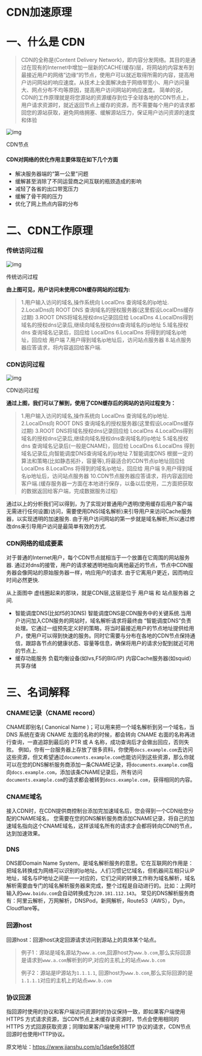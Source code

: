 # CDN加速原理

# 一、什么是 CDN

> CDN的全称是(Content Delivery Network)，即内容分发网络。其目的是通过在现有的Internet中增加一层新的CACHE(缓存)层，将网站的内容发布到最接近用户的网络”边缘“的节点，使用户可以就近取得所需的内容，提高用户访问网站的响应速度。从技术上全面解决由于网络带宽小、用户访问量大、网点分布不均等原因，提高用户访问网站的响应速度。
>  简单的说，CDN的工作原理就是将您源站的资源缓存到位于全球各地的CDN节点上，用户请求资源时，就近返回节点上缓存的资源，而不需要每个用户的请求都回您的源站获取，避免网络拥塞、缓解源站压力，保证用户访问资源的速度和体验



![img](https:////upload-images.jianshu.io/upload_images/6534548-6530631dca814f8b.png?imageMogr2/auto-orient/strip%7CimageView2/2/w/638/format/webp)

CDN节点

#### CDN对网络的优化作用主要体现在如下几个方面

- 解决服务器端的“第一公里”问题
- 缓解甚至消除了不同运营商之间互联的瓶颈造成的影响
- 减轻了各省的出口带宽压力
- 缓解了骨干网的压力
- 优化了网上热点内容的分布

# 二、CDN工作原理

### 传统访问过程





![img](https:////upload-images.jianshu.io/upload_images/6534548-7c8899afcd671a0c.png?imageMogr2/auto-orient/strip%7CimageView2/2/w/618/format/webp)

传统访问过程


**由上图可见，用户访问未使用CDN缓存网站的过程为:**

> 1.用户输入访问的域名,操作系统向 LocalDns 查询域名的ip地址.
>  2.LocalDns向 ROOT DNS 查询域名的授权服务器(这里假设LocalDns缓存过期)
>  3.ROOT DNS将域名授权dns记录回应给 LocalDns
>  4.LocalDns得到域名的授权dns记录后,继续向域名授权dns查询域名的ip地址
>  5.域名授权dns 查询域名记录后，回应给 LocalDns
>  6.LocalDns 将得到的域名ip地址，回应给 用户端
>  7.用户得到域名ip地址后，访问站点服务器
>  8.站点服务器应答请求，将内容返回给客户端.

### CDN访问过程





![img](https:////upload-images.jianshu.io/upload_images/6534548-eaabc85f59942d23.png?imageMogr2/auto-orient/strip%7CimageView2/2/w/903/format/webp)

CDN访问过程


**通过上图，我们可以了解到，使用了CDN缓存后的网站的访问过程变为：**

> 1.用户输入访问的域名,操作系统向 LocalDns 查询域名的ip地址.
>  2.LocalDns向 ROOT DNS 查询域名的授权服务器(这里假设LocalDns缓存过期)
>  3.ROOT DNS将域名授权dns记录回应给 LocalDns
>  4.LocalDns得到域名的授权dns记录后,继续向域名授权dns查询域名的ip地址
>  5.域名授权dns 查询域名记录后(一般是CNAME)，回应给 LocalDns
>  6.LocalDns 得到域名记录后,向智能调度DNS查询域名的ip地址
>  7.智能调度DNS 根据一定的算法和策略(比如静态拓扑，容量等),将最适合的CDN节点ip地址回应给 LocalDns
>  8.LocalDns 将得到的域名ip地址，回应给 用户端
>  9.用户得到域名ip地址后，访问站点服务器
>  10.CDN节点服务器应答请求，将内容返回给客户端.(缓存服务器一方面在本地进行保存，以备以后使用，二方面把获取的数据返回给客户端，完成数据服务过程)

通过以上的分析我们可以得到，为了实现对普通用户透明(使用缓存后用户客户端无需进行任何设置)访问，需要使用DNS(域名解析)来引导用户来访问Cache服务器，以实现透明的加速服务. 由于用户访问网站的第一步就是域名解析,所以通过修改dns来引导用户访问是最简单有效的方式.

### CDN网络的组成要素

对于普通的Internet用户，每个CDN节点就相当于一个放置在它周围的网站服务器. 通过对dns的接管，用户的请求被透明地指向离他最近的节点，节点中CDN服务器会像网站的原始服务器一样，响应用户的请求. 由于它离用户更近，因而响应时间必然更快.

从上面图中 虚线圈起来的那块，就是CDN层,这层是位于 用户端 和 站点服务器 之间.

- 智能调度DNS(比如f5的3DNS)
   智能调度DNS是CDN服务中的关键系统.当用户访问加入CDN服务的网站时，域名解析请求将最终由 “智能调度DNS”负责处理。它通过一组预先定义好的策略，将当时最接近用户的节点地址提供给用户，使用户可以得到快速的服务。同时它需要与分布在各地的CDN节点保持通信，跟踪各节点的健康状态、容量等信息，确保将用户的请求分配到就近可用的节点上.
- 缓存功能服务
   负载均衡设备(如lvs,F5的BIG/IP)
   内容Cache服务器(如squid）
   共享存储

# 三、名词解释

### CNAME记录（CNAME record）

CNAME即别名( Canonical Name )；可以用来把一个域名解析到另一个域名，当 DNS 系统在查询 CNAME 左面的名称的时候，都会转向 CNAME 右面的名称再进行查询，一直追踪到最后的 PTR 或 A 名称，成功查询后才会做出回应，否则失败。
 例如，你有一台服务器上存放了很多资料，你使用`docs.example.com`去访问这些资源，但又希望通过`documents.example.com`也能访问到这些资源，那么你就可以在您的DNS解析服务商添加一条CNAME记录，将`documents.example.com`指向`docs.example.com`，添加该条CNAME记录后，所有访问`documents.example.com`的请求都会被转到`docs.example.com`，获得相同的内容。

### CNAME域名

接入CDN时，在CDN提供商控制台添加完加速域名后，您会得到一个CDN给您分配的CNAME域名， 您需要在您的DNS解析服务商添加CNAME记录，将自己的加速域名指向这个CNAME域名，这样该域名所有的请求才会都将转向CDN的节点，达到加速效果。

### DNS

DNS即Domain Name System，是域名解析服务的意思。它在互联网的作用是：把域名转换成为网络可以识别的ip地址。人们习惯记忆域名，但机器间互相只认IP地址，域名与IP地址之间是一一对应的，它们之间的转换工作称为域名解析，域名解析需要由专门的域名解析服务器来完成，整个过程是自动进行的。比如：上网时输入的`www.baidu.com`会自动转换成为`220.181.112.143`。
 常见的DNS解析服务商有：阿里云解析，万网解析，DNSPod，新网解析，Route53（AWS），Dyn，Cloudflare等。

### 回源host

回源host：回源host决定回源请求访问到源站上的具体某个站点。

> 例子1：源站是域名源站为`www.a.com`,回源host为`www.b.com`,那么实际回源是请求到`www.a.com`解析到的IP,对应的主机上的站点`www.b.com`
>
> 例子2：源站是IP源站为`1.1.1.1`, 回源host为`www.b.com`,那么实际回源的是`1.1.1.1`对应的主机上的站点`www.b.com`

### 协议回源

指回源时使用的协议和客户端访问资源时的协议保持一致，即如果客户端使用 HTTPS 方式请求资源，当CDN节点上未缓存该资源时，节点会使用相同的 HTTPS 方式回源获取资源；同理如果客户端使用 HTTP 协议的请求，CDN节点回源时也使用HTTP协议。



原文地址：https://www.jianshu.com/p/1dae6e1680ff